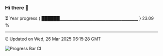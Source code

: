 ### Hi there 👋

⏳ Year progress { ██████▁▁▁▁▁▁▁▁▁▁▁▁▁▁▁▁▁▁▁▁▁▁▁▁ } 23.09 %

---

⏰ Updated on Wed, 26 Mar 2025 06:15:28 GMT

![Progress Bar CI](https://github.com/Shyam-Makwana/GitHub-Actions-Demo/workflows/Progress%20Bar%20CI/badge.svg)
